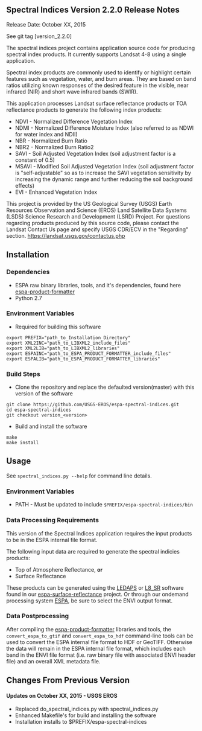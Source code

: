 ## Spectral Indices Version 2.2.0 Release Notes
Release Date: October XX, 2015

See git tag [version_2.2.0]

The spectral indices project contains application source code for producing spectral index products.  It currently supports Landsat 4-8 using a single application.

Spectral index products are commonly used to identify or highlight certain features such as vegetation, water, and burn areas. They are based on band ratios utilizing known responses of the desired feature in the visible, near infrared (NIR) and short wave infrared bands (SWIR). 

This application processes Landsat surface reflectance products or TOA reflectance products to generate the following index products: 
* NDVI - Normalized Difference Vegetation Index 
* NDMI - Normalized Difference Moisture Index (also referred to as NDWI for water index and NDII) 
* NBR - Normalized Burn Ratio 
* NBR2 - Normalized Burn Ratio2 
* SAVI - Soil Adjusted Vegetation Index (soil adjustment factor is a constant of 0.5) 
* MSAVI - Modified Soil Adjusted Vegetation Index (soil adjustment factor is "self-adjustable" so as to increase the SAVI vegetation sensitivity by increasing the dynamic range and further reducing the soil background effects) 
* EVI - Enhanced Vegetation Index 

This project is provided by the US Geological Survey (USGS) Earth Resources Observation and Science (EROS) Land Satellite Data Systems (LSDS) Science Research and Development (LSRD) Project. For questions regarding products produced by this source code, please contact the Landsat Contact Us page and specify USGS CDR/ECV in the "Regarding" section. https://landsat.usgs.gov/contactus.php

## Installation

### Dependencies
* ESPA raw binary libraries, tools, and it's dependencies, found here [espa-product-formatter](https://github.com/USGS-EROS/espa-product-formatter)
* Python 2.7

### Environment Variables
* Required for building this software
```
export PREFIX="path_to_Installation_Directory"
export XML2INC="path_to_LIBXML2_include_files"
export XML2LIB="path_to_LIBXML2_libraries"
export ESPAINC="path_to_ESPA_PRODUCT_FORMATTER_include_files"
export ESPALIB="path_to_ESPA_PRODUCT_FORMATTER_libraries"
```

### Build Steps
* Clone the repository and replace the defaulted version(master) with this
  version of the software
```
git clone https://github.com/USGS-EROS/espa-spectral-indices.git
cd espa-spectral-indices
git checkout version_<version>
```
* Build and install the software
```
make
make install
```

## Usage
See `spectral_indices.py --help` for command line details.

### Environment Variables
* PATH - Must be updated to include `$PREFIX/espa-spectral-indices/bin`

### Data Processing Requirements
This version of the Spectral Indices application requires the input products to be in the ESPA internal file format.

The following input data are required to generate the spectral indicies products:
* Top of Atmosphere Reflectance, <b>or</b>
* Surface Reflectance

These products can be generated using the [LEDAPS](https://github.com/USGS-EROS/espa-surface-reflectance) or [L8_SR](https://github.com/USGS-EROS/espa-surface-reflectance) software found in our [espa-surface-reflectance](https://github.com/USGS-EROS/espa-surface-reflectance) project.  Or through our ondemand processing system [ESPA](https://espa.cr.usgs.gov), be sure to select the ENVI output format.

### Data Postprocessing
After compiling the [espa-product-formatter](https://github.com/USGS-EROS/espa-product-formatter) libraries and tools, the `convert_espa_to_gtif` and `convert_espa_to_hdf` command-line tools can be used to convert the ESPA internal file format to HDF or GeoTIFF.  Otherwise the data will remain in the ESPA internal file format, which includes each band in the ENVI file format (i.e. raw binary file with associated ENVI header file) and an overall XML metadata file.

## Changes From Previous Version
#### Updates on October XX, 2015 - USGS EROS
  * Replaced do_spectral_indices.py with spectral_indices.py
  * Enhanced Makefile's for build and installing the software
  * Installation installs to $PREFIX/espa-spectral-indices
